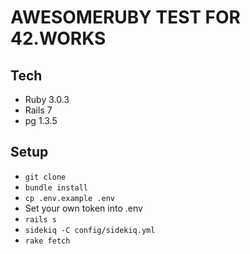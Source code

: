 # AWESOMERUBY TEST FOR 42.WORKS

## Tech
* Ruby 3.0.3
* Rails 7
* pg 1.3.5

## Setup
* ```git clone```
* ```bundle install```
* ```cp .env.example .env```
*    Set your own token into .env
* ```rails s```
* ```sidekiq -C config/sidekiq.yml```
* ```rake fetch```
